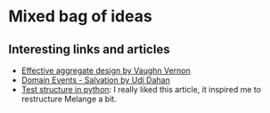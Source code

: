 # Mixed bag of ideas

## Interesting links and articles

* [Effective aggregate design by Vaughn Vernon](https://www.dddcommunity.org/library/vernon_2011/)
* [Domain Events - Salvation by Udi Dahan](http://udidahan.com/2009/06/14/domain-events-salvation/)
* [Test structure in python](https://python.plainenglish.io/unit-testing-in-python-structure-57acd51da923): 
    I really liked this article, it inspired me to restructure Melange a bit.
